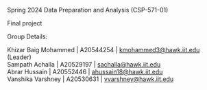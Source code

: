 Spring 2024 Data Preparation and Analysis (CSP-571-01)

Final project

Group Details:


Khizar Baig Mohammed | A20544254 | kmohammed3@hawk.iit.edu (Leader)\
Sampath Achalla | A20529197 | sachalla@hawk.iit.edu\
Abrar Hussain | A20552446 | ahussain18@hawk.iit.edu\
Vanshika Varshney | A20530631 | vvarshney@hawk.iit.edu
